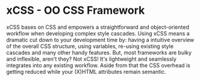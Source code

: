 xCSS - OO CSS Framework
=======================

xCSS bases on CSS and empowers a straightforward and object-oriented workflow when developing complex style cascades. Using xCSS means a dramatic cut down to your development time by: having a intuitive overview of the overall CSS structure, using variables, re-using existing style cascades and many other handy features. But, most frameworks are bulky and inflexible, aren't they? Not xCSS! It's lightweight and seamlessly integrates into any existing workflow. Aside from that the CSS overhead is getting reduced while your (X)HTML attributes remain semantic.